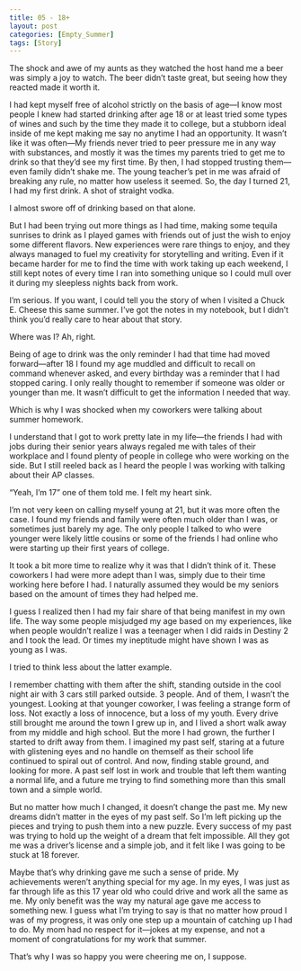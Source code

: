 ```yaml
---
title: 05 - 18+
layout: post
categories: [Empty_Summer]
tags: [Story]
---
```


The shock and awe of my aunts as they watched the host hand me a beer was simply a joy to watch. The beer didn’t taste great, but seeing how they reacted made it worth it.

I had kept myself free of alcohol strictly on the basis of age—I know most people I knew had started drinking after age 18 or at least tried some types of wines and such by the time they made it to college, but a stubborn ideal inside of me kept making me say no anytime I had an opportunity. It wasn’t like it was often—My friends never tried to peer pressure me in any way with substances, and mostly it was the times my parents tried to get me to drink so that they’d see my first time. By then, I had stopped trusting them—even family didn’t shake me. The young teacher’s pet in me was afraid of breaking any rule, no matter how useless it seemed. So, the day I turned 21, I had my first drink. A shot of straight vodka.

I almost swore off of drinking based on that alone.

But I had been trying out more things as I had time, making some tequila sunrises to drink as I played games with friends out of just the wish to enjoy some different flavors. New experiences were rare things to enjoy, and they always managed to fuel my creativity for storytelling and writing. Even if it became harder for me to find the time with work taking up each weekend, I still kept notes of every time I ran into something unique so I could mull over it during my sleepless nights back from work.

I’m serious. If you want, I could tell you the story of when I visited a Chuck E. Cheese this same summer. I’ve got the notes in my notebook, but I didn’t think you’d really care to hear about that story.

Where was I? Ah, right.

Being of age to drink was the only reminder I had that time had moved forward—after 18 I found my age muddled and difficult to recall on command whenever asked, and every birthday was a reminder that I had stopped caring. I only really thought to remember if someone was older or younger than me. It wasn’t difficult to get the information I needed that way.

Which is why I was shocked when my coworkers were talking about summer homework.

I understand that I got to work pretty late in my life—the friends I had with jobs during their senior years always regaled me with tales of their workplace and I found plenty of people in college who were working on the side. But I still reeled back as I heard the people I was working with talking about their AP classes.

“Yeah, I’m 17” one of them told me. I felt my heart sink.

I’m not very keen on calling myself young at 21, but it was more often the case. I found my friends and family were often much older than I was, or sometimes just barely my age. The only people I talked to who were younger were likely little cousins or some of the friends I had online who were starting up their first years of college.

It took a bit more time to realize why it was that I didn’t think of it. These coworkers I had were more adept than I was, simply due to their time working here before I had. I naturally assumed they would be my seniors based on the amount of times they had helped me.

I guess I realized then I had my fair share of that being manifest in my own life. The way some people misjudged my age based on my experiences, like when people wouldn’t realize I was a teenager when I did raids in Destiny 2 and I took the lead. Or times my ineptitude might have shown I was as young as I was.

I tried to think less about the latter example.

I remember chatting with them after the shift, standing outside in the cool night air with 3 cars still parked outside. 3 people. And of them, I wasn’t the youngest. Looking at that younger coworker, I was feeling a strange form of loss. Not exactly a loss of innocence, but a loss of my youth. Every drive still brought me around the town I grew up in, and I lived a short walk away from my middle and high school. But the more I had grown, the further I started to drift away from them. I imagined my past self, staring at a future with glistening eyes and no handle on themself as their school life continued to spiral out of control. And now, finding stable ground, and looking for more. A past self lost in work and trouble that left them wanting a normal life, and a future me trying to find something more than this small town and a simple world.

But no matter how much I changed, it doesn’t change the past me. My new dreams didn’t matter in the eyes of my past self. So I’m left picking up the pieces and trying to push them into a new puzzle. Every success of my past was trying to hold up the weight of a dream that felt impossible. All they got me was a driver’s license and a simple job, and it felt like I was going to be stuck at 18 forever. 

Maybe that’s why drinking gave me such a sense of pride. My achievements weren’t anything special for my age. In my eyes, I was just as far through life as this 17 year old who could drive and work all the same as me. My only benefit was the way my natural age gave me access to something new. I guess what I’m trying to say is that no matter how proud I was of my progress, it was only one step up a mountain of catching up I had to do. My mom had no respect for it—jokes at my expense, and not a moment of congratulations for my work that summer.

That’s why I was so happy you were cheering me on, I suppose.
